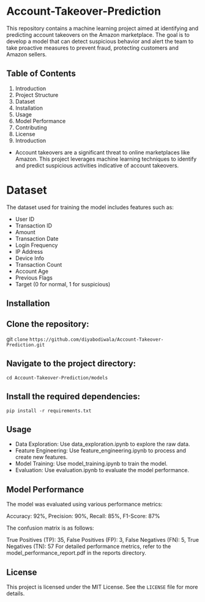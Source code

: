 # Account-Takeover-Prediction

This repository contains a machine learning project aimed at identifying and predicting account takeovers on the Amazon marketplace. The goal is to develop a model that can detect suspicious behavior and alert the team to take proactive measures to prevent fraud, protecting customers and Amazon sellers.

## Table of Contents
1. Introduction
2. Project Structure
3. Dataset
4. Installation
5. Usage
6. Model Performance
7. Contributing
8. License
9. Introduction
    
* Account takeovers are a significant threat to online marketplaces like Amazon. This project leverages machine learning 
  techniques to identify and predict suspicious activities indicative of account takeovers.

# Dataset
The dataset used for training the model includes features such as:

* User ID
* Transaction ID
* Amount
* Transaction Date
* Login Frequency
* IP Address
* Device Info
* Transaction Count
* Account Age
* Previous Flags
* Target (0 for normal, 1 for suspicious)
  
## Installation

## Clone the repository:
git `clone` `https://github.com/diyabodiwala/Account-Takeover-Prediction.git`

## Navigate to the project directory:
`cd Account-Takeover-Prediction/models`

## Install the required dependencies:
`pip install -r requirements.txt`

## Usage
* Data Exploration: Use data_exploration.ipynb to explore the raw data.
* Feature Engineering: Use feature_engineering.ipynb to process and create new features.
* Model Training: Use model_training.ipynb to train the model.
* Evaluation: Use evaluation.ipynb to evaluate the model performance.

## Model Performance

The model was evaluated using various performance metrics:

Accuracy: 92%,
Precision: 90%,
Recall: 85%,
F1-Score: 87%

The confusion matrix is as follows:

True Positives (TP): 35,
False Positives (FP): 3,
False Negatives (FN): 5,
True Negatives (TN): 57
For detailed performance metrics, refer to the model_performance_report.pdf in the reports directory.

## License
This project is licensed under the MIT License. See the `LICENSE` file for more details.

